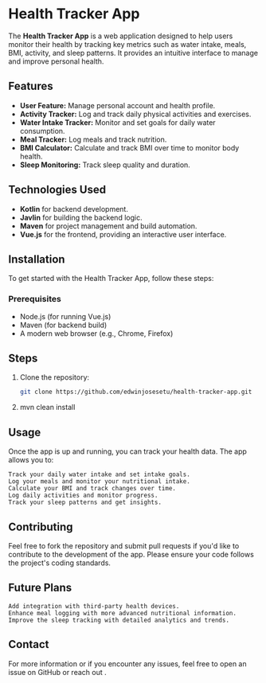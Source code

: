 # Health Tracker App

The **Health Tracker App** is a web application designed to help users monitor their health by tracking key metrics such as water intake, meals, BMI, activity, and sleep patterns. It provides an intuitive interface to manage and improve personal health.

## Features

- **User Feature:** Manage personal account and health profile.
- **Activity Tracker:** Log and track daily physical activities and exercises.
- **Water Intake Tracker:** Monitor and set goals for daily water consumption.
- **Meal Tracker:** Log meals and track nutrition.
- **BMI Calculator:** Calculate and track BMI over time to monitor body health.
- **Sleep Monitoring:** Track sleep quality and duration.

## Technologies Used

- **Kotlin** for backend development.
- **Javlin** for building the backend logic.
- **Maven** for project management and build automation.
- **Vue.js** for the frontend, providing an interactive user interface.

## Installation

To get started with the Health Tracker App, follow these steps:

### Prerequisites
- Node.js (for running Vue.js)
- Maven (for backend build)
- A modern web browser (e.g., Chrome, Firefox)

## Steps

1. Clone the repository:
   ```bash
   git clone https://github.com/edwinjosesetu/health-tracker-app.git
2. mvn clean install

## Usage

Once the app is up and running, you can track your health data. The app allows you to:

    Track your daily water intake and set intake goals.
    Log your meals and monitor your nutritional intake.
    Calculate your BMI and track changes over time.
    Log daily activities and monitor progress.
    Track your sleep patterns and get insights.

 ## Contributing

  Feel free to fork the repository and submit pull requests if you'd like to contribute to the development of the app. Please ensure your code follows the project's coding standards.   

## Future Plans

    Add integration with third-party health devices.
    Enhance meal logging with more advanced nutritional information.
    Improve the sleep tracking with detailed analytics and trends.

## Contact

For more information or if you encounter any issues, feel free to open an issue on GitHub or reach out .

